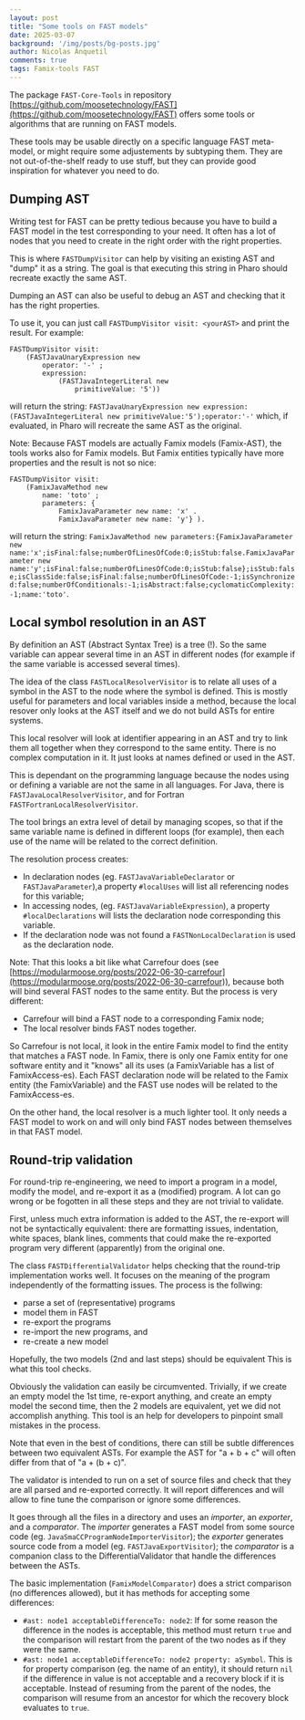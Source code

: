 ```yaml
---
layout: post
title: "Some tools on FAST models"
date: 2025-03-07
background: '/img/posts/bg-posts.jpg'
author: Nicolas Anquetil
comments: true
tags: Famix-tools FAST
---
```


The package `FAST-Core-Tools` in repository [https://github.com/moosetechnology/FAST](https://github.com/moosetechnology/FAST) offers some tools  or algorithms that are running on FAST models.

These tools may be usable directly on a specific language FAST meta-model, or might require some adjustements by subtyping them.
They are not out-of-the-shelf ready to use stuff, but they can provide good inspiration for whatever you need to do.

## Dumping AST

Writing test for FAST can be pretty tedious because you have to build a FAST model in the test corresponding to your need.
It often has a lot of nodes that you need to create in the right order with the right properties.

This is where `FASTDumpVisitor` can help by visiting an existing AST and "dump" it as a string.
The goal is that executing this string in Pharo should recreate exactly the same AST.

Dumping an AST can also be useful to debug an AST and checking that it has the right properties.

To use it, you can just call `FASTDumpVisitor visit: <yourAST>` and print the result. For example:
```st
FASTDumpVisitor visit:
	(FASTJavaUnaryExpression new
		operator: '-' ;
		expression:
			(FASTJavaIntegerLiteral new
				primitiveValue: '5'))
```
will return the string:
`FASTJavaUnaryExpression new expression:(FASTJavaIntegerLiteral new primitiveValue:'5');operator:'-'` which, if evaluated, in Pharo will recreate the same AST as the original.

Note: Because FAST models are actually Famix models (Famix-AST), the tools works also for Famix models.
But Famix entities typically have more properties and the result is not so nice:
```st
FASTDumpVisitor visit:
	(FamixJavaMethod new
		name: 'toto' ;
		parameters: {
			FamixJavaParameter new name: 'x' .
			FamixJavaParameter new name: 'y'} ).
```
will return the string: `FamixJavaMethod new parameters:{FamixJavaParameter new name:'x';isFinal:false;numberOfLinesOfCode:0;isStub:false.FamixJavaParameter new name:'y';isFinal:false;numberOfLinesOfCode:0;isStub:false};isStub:false;isClassSide:false;isFinal:false;numberOfLinesOfCode:-1;isSynchronized:false;numberOfConditionals:-1;isAbstract:false;cyclomaticComplexity:-1;name:'toto'`.

##  Local symbol resolution in an AST

By definition an AST (Abstract Syntax Tree) is a tree (!).
So the same variable can appear several time in an AST in different nodes (for example if the same variable is accessed several times).

The idea of the class `FASTLocalResolverVisitor` is to relate all uses of a symbol in the AST to the node where the symbol is defined.
This is mostly useful for parameters and local variables inside a method, because the local resover only looks at the AST itself and we do not build ASTs for entire systems.

This local resolver will look at identifier appearing in an AST and try to link them all together when they correspond to the same entity.
There is no complex computation in it.
It just looks at names defined or used in the AST.

This is dependant on the programming language because the nodes using or defining a variable are not the same in all languages.
For Java, there is `FASTJavaLocalResolverVisitor`, and for Fortran `FASTFortranLocalResolverVisitor`.

The tool brings an extra level of detail by managing scopes, so that if the same variable name is defined in different loops (for example), then each use of the name will be related to the correct definition.

The resolution process creates:
- In declaration nodes (eg. `FASTJavaVariableDeclarator` or `FASTJavaParameter`),a property `#localUses` will list all referencing nodes for this variable;
- In accessing nodes, (eg. `FASTJavaVariableExpression`), a property `#localDeclarations` will lists the declaration node corresponding this variable.
- If the declaration node was not found a `FASTNonLocalDeclaration` is used as the declaration node.

Note: That this looks a bit like what Carrefour does (see [https://modularmoose.org/posts/2022-06-30-carrefour](https://modularmoose.org/posts/2022-06-30-carrefour)), because both will bind several FAST nodes to the same entity.
But the process is very different:
- Carrefour will bind a FAST node to a corresponding Famix node;
- The local resolver binds FAST nodes together.

So Carrefour is not local, it look in the entire Famix model to find the entity that matches a FAST node.
In Famix, there is only one Famix entity for one software entity and it "knows" all its uses (a FamixVariable has a list of FamixAccess-es).
Each FAST declaration node will be related to the Famix entity (the FamixVariable) and the FAST use nodes will be related to the FamixAccess-es.

On the other hand, the local resolver is a much lighter tool.
It only needs a FAST model to work on and will only bind FAST nodes between themselves in that FAST model.


## Round-trip validation

For round-trip re-engineering, we need to import a program in a model, modify the model, and re-export it as a (modified) program.
A lot can go wrong or be fogotten in all these steps and they are not trivial to validate.

First, unless much extra information is added to the AST, the re-export will not be syntactically equivalent: there are formatting issues, indentation, white spaces, blank lines, comments that could make the re-exported program very different (apparently) from the original one.

The class `FASTDifferentialValidator` helps checking that the round-trip implementation works well.
It focuses on the meaning of the program independently of the formatting issues.
The process is the follwing:
- parse a set of (representative) programs
- model them in FAST
- re-export the programs
- re-import the new programs, and
- re-create a new model

Hopefully, the two models (2nd and last steps) should be equivalent
This is what this tool checks.

Obviously the validation can easily be circumvented.
Trivially, if we create an empty model the 1st time, re-export anything, and create an empty model the second time, then the 2 models are equivalent, yet we did not accomplish anything.
This tool is an help for developers to pinpoint small mistakes in the process.

Note that even in the best of conditions, there can still be subtle differences between two equivalent ASTs.
For example the AST for "a + b + c" will often differ from that of "a + (b + c)".

The validator is intended to run on a set of source files and check that they are all parsed and re-exported correctly.
It will report differences and will allow to fine tune the comparison or ignore some differences.

It goes through all the files in a directory and uses an *importer*, an *exporter*, and a *comparator*.
The *importer* generates a FAST model from some source code (eg. `JavaSmaCCProgramNodeImporterVisitor`); the *exporter* generates source code from a model (eg. `FASTJavaExportVisitor`); the *comparator* is a companion class to the DifferentialValidator that handle the differences between the ASTs.

The basic implementation (`FamixModelComparator`) does a strict comparison (no differences allowed), but it has methods for accepting some differences:
- `#ast: node1 acceptableDifferenceTo: node2`:
  If for some reason the difference in the nodes is acceptable, this method must return `true` and the comparison will restart from the parent of the two nodes as if they were the same.
- `#ast: node1 acceptableDifferenceTo: node2 property: aSymbol`.
  This is for property comparison (eg. the name of an entity), it should return `nil` if the difference in value is not acceptable and a recovery block if it is acceptable. Instead of resuming from the parent of the nodes, the comparison will resume from an ancestor for which the recovery block evaluates to `true`.
